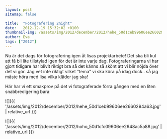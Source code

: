 ```yaml
---
layout: post
sitemap: false

title:  "Fotografering 2night"
date:   2012-12-19 15:32:02 +0100
thumbnail-img: /assets/img/2012/december/2012/hehe_50d1ceb99606ee2660294a63.jpg
author: Eva
tags: ["2012"]
---
```


Nu är det dags för fotografering igen åt lisas projektarbete! Det ska bli kul att få bli lite tillstylad igen för det är inte varje dag. Fotograferingarna vi har gjort tidigare har blivit riktigt bra så det känns så skönt att vi blir nöjda över det vi gör. Jag vet inte riktigt vilket "tema" vi ska köra på idag dock.. så jag måste höra med lisa vilka kläder jag ska! 

Här har vi ett smakprov på det vi fotograferade förra gången med en liten snabbredigering bara:

![]({{ '/assets/img/2012/december/2012/hehe_50d1ceb99606ee2660294a63.jpg'  | relative_url }})

![]({{ '/assets/img/2012/december/2012/hoho_50d1cfc09606ee2648ac5a88.jpg'  | relative_url }})

